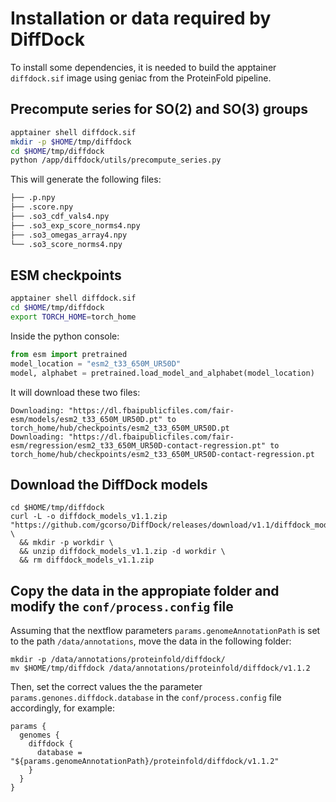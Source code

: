 # Installation or data required by DiffDock

To install some dependencies, it is needed to build the apptainer `diffdock.sif` image using geniac from the ProteinFold pipeline.

## Precompute series for SO(2) and SO(3) groups

```bash
apptainer shell diffdock.sif
mkdir -p $HOME/tmp/diffdock
cd $HOME/tmp/diffdock
python /app/diffdock/utils/precompute_series.py
```

This will generate the following files:

```bash
├── .p.npy
├── .score.npy
├── .so3_cdf_vals4.npy
├── .so3_exp_score_norms4.npy
├── .so3_omegas_array4.npy
└── .so3_score_norms4.npy
```

## ESM checkpoints


```bash
apptainer shell diffdock.sif
cd $HOME/tmp/diffdock
export TORCH_HOME=torch_home
```

Inside the python console:
```python
from esm import pretrained
model_location = "esm2_t33_650M_UR50D"
model, alphabet = pretrained.load_model_and_alphabet(model_location)
```

It will download these two files:

```
Downloading: "https://dl.fbaipublicfiles.com/fair-esm/models/esm2_t33_650M_UR50D.pt" to torch_home/hub/checkpoints/esm2_t33_650M_UR50D.pt
Downloading: "https://dl.fbaipublicfiles.com/fair-esm/regression/esm2_t33_650M_UR50D-contact-regression.pt" to torch_home/hub/checkpoints/esm2_t33_650M_UR50D-contact-regression.pt
```

## Download the DiffDock models

```
cd $HOME/tmp/diffdock
curl -L -o diffdock_models_v1.1.zip "https://github.com/gcorso/DiffDock/releases/download/v1.1/diffdock_models.zip" \
  && mkdir -p workdir \
  && unzip diffdock_models_v1.1.zip -d workdir \
  && rm diffdock_models_v1.1.zip
```

## Copy the data in the appropiate folder and modify the `conf/process.config` file

Assuming that the nextflow parameters `params.genomeAnnotationPath` is set to the path  `/data/annotations`, move the data in the following folder:

```
mkdir -p /data/annotations/proteinfold/diffdock/
mv $HOME/tmp/diffdock /data/annotations/proteinfold/diffdock/v1.1.2
```

Then, set the correct values the the parameter `params.genones.diffdock.database` in the `conf/process.config` file accordingly, for example:

```
params {
  genomes {
    diffdock {
      database = "${params.genomeAnnotationPath}/proteinfold/diffdock/v1.1.2"
    }
  }
}
```
